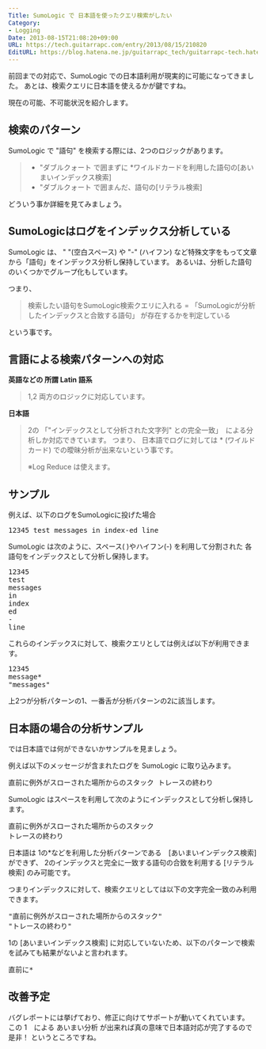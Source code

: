 ```yaml
---
Title: SumoLogic で 日本語を使ったクエリ検索がしたい
Category:
- Logging
Date: 2013-08-15T21:08:20+09:00
URL: https://tech.guitarrapc.com/entry/2013/08/15/210820
EditURL: https://blog.hatena.ne.jp/guitarrapc_tech/guitarrapc-tech.hatenablog.com/atom/entry/11696248318757675896
---
```


前回までの対応で、SumoLogic での日本語利用が現実的に可能になってきました。
あとは、検索クエリに日本語を使えるかが鍵ですね。

現在の可能、不可能状況を紹介します。



<h2>検索のパターン</h2>
SumoLogic で "語句" を検索する際には、2つのロジックがあります。
<blockquote><ul>
	<li>"ダブルクォート で囲まずに *ワイルドカードを利用した語句の[あいまいインデックス検索]</li>
	<li>"ダブルクォート で囲まんだ、語句の[リテラル検索]</li>
</ul></blockquote>


どういう事か詳細を見てみましょう。

<h2>SumoLogicはログをインデックス分析している</h2>
SumoLogic は、 " "(空白スペース) や "-" (ハイフン) など特殊文字をもって文章から「語句」をインデックス分析し保持しています。
あるいは、分析した語句のいくつかでグループ化もしています。

つまり、
<blockquote>検索したい語句をSumoLogic検索クエリに入れる = 「SumoLogicが分析したインデックスと合致する語句」 が存在するかを判定している</blockquote>
という事です。

<h2>言語による検索パターンへの対応</h2>

<strong>英語などの 所謂 Latin 語系</strong>
<blockquote>1,2 両方のロジックに対応しています。</blockquote>

<strong>日本語</strong>
<blockquote>2の 「"インデックスとして分析された文字列" との完全一致」　による分析しか対応できています。
つまり、 日本語でログに対しては * (ワイルドカード) での曖昧分析が出来ないという事です。

※Log Reduce は使えます。
</blockquote>

<h2>サンプル</h2>
例えば、以下のログをSumoLogicに投げた場合
<pre class="brush: powershell">
12345 test messages in index-ed line
</pre>

SumoLogic は次のように、スペース( )やハイフン(-) を利用して分割された 各語句をインデックスとして分析し保持します。
<pre class="brush: powershell">
12345
test
messages
in
index
ed
-
line
</pre>

これらのインデックスに対して、検索クエリとしては例えば以下が利用できます。
<pre class="brush: powershell">
12345
message*
&quot;messages&quot;
</pre>

上2つが分析パターンの1、一番舌が分析パターンの2に該当します。


<h2>日本語の場合の分析サンプル</h2>
では日本語では何ができないかサンプルを見ましょう。

例えば以下のメッセージが含まれたログを SumoLogic に取り込みます。
<pre class="brush: powershell">
直前に例外がスローされた場所からのスタック トレースの終わり
</pre>

SumoLogic はスペースを利用して次のようにインデックスとして分析し保持します。
<pre class="brush: powershell">
直前に例外がスローされた場所からのスタック
トレースの終わり
</pre>

日本語は 1の*などを利用した分析パターンである　[あいまいインデックス検索]　ができず、 2のインデックスと完全に一致する語句の合致を利用する [リテラル検索] のみ可能です。

つまりインデックスに対して、検索クエリとしては以下の文字完全一致のみ利用できます。
<pre class="brush: powershell">
&quot;直前に例外がスローされた場所からのスタック&quot;
&quot;トレースの終わり&quot;
</pre>

1の [あいまいインデックス検索] に対応していないため、以下のパターンで検索を試みても結果がないよと言われます。
<pre class="brush: powershell">
直前に*
</pre>


<h2>改善予定</h2>
バグレポートには挙げており、修正に向けてサポートが動いてくれています。
この 1　による あいまい分析 が出来れば真の意味で日本語対応が完了するので是非！ というところですね。
